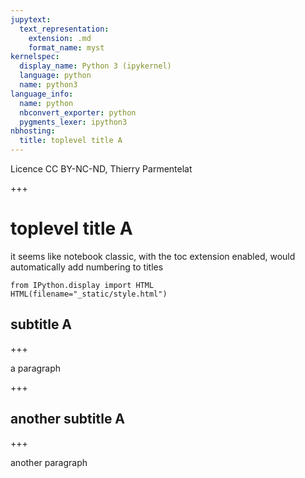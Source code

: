 ```yaml
---
jupytext:
  text_representation:
    extension: .md
    format_name: myst
kernelspec:
  display_name: Python 3 (ipykernel)
  language: python
  name: python3
language_info:
  name: python
  nbconvert_exporter: python
  pygments_lexer: ipython3
nbhosting:
  title: toplevel title A
---
```


Licence CC BY-NC-ND, Thierry Parmentelat

+++

# toplevel title A

it seems like notebook classic, with the toc extension enabled, would automatically add numbering to titles

```{code-cell} ipython3
from IPython.display import HTML
HTML(filename="_static/style.html")
```

## subtitle A

+++

a paragraph

+++

## another subtitle A

+++

another paragraph
